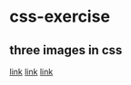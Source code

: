 # css-exercise
## three images in css
[link](file:///C:/Users/Orange/Desktop/task2/index.html)
[link](file:///C:/Users/Orange/Desktop/task2/index2.html)
[link](file:///C:/Users/Orange/Desktop/task2/index3.html)

